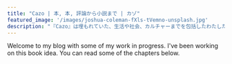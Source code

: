 ```yaml
---
title: "Cazo | 本, 本, 評論から小説まで | カゾ"
featured_image: '/images/joshua-coleman-fXls-tVemno-unsplash.jpg'
description: "『Cazo』は埋もれていた、生活や社会、カルチャーまでを包括したわたしたち自身の「コンテンツ」についてのメディアです。最古のテクノロジーニュースから、気になる人物評論や小説の最前線など「過去のトレンド」を毎日発信。毎日豊富に随時アップデートしてお届けしています。"
---
```

Welcome to my blog with some of my work in progress. I've been working on this book idea. You can read some of the chapters below.
